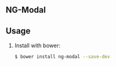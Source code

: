 ## NG-Modal

## Usage

1. Install with bower:

   ```bash
   $ bower install ng-modal --save-dev
   ```
